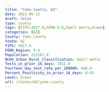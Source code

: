 ```yaml
---
title: "Yuma County, AZ"
date: 2021-06-12
draft: false
type: county
tags: [FIPS:4027.0,FEMA:9.0,Small metro,Green]
categories: [AZ]
County: Yuma County
State: AZ
FIPS: 4027.0
FEMA_Region: 9.0
Population: 213787.0
NCHS_Urban_Rural_Classification: Small metro
Tests_in_prior_14_days: 1812.0
Fourteen_day_test_rate_per_100000: 848.0
Percent_Positivity_in_prior_14_days: 0.03
Level: Green
url: /states/AZ/yuma-county
---
```



